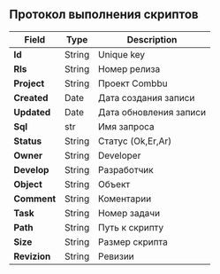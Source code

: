 ## Протокол выполнения скриптов

|Field|Type|Description
|----|-----|---|
|**Id**|String|Unique key
|**Rls**|String|Номер релиза
|**Project**|String|Проект Combbu
|**Created**|Date|Дата создания записи
|**Updated**|Date|Дата обновления записи
|**Sql**|str|Имя запроса
|**Status**|String|Статус (Ok,Er,Ar)
|**Owner**|String|Developer
|**Develop**|String|Разработчик
|**Object**|String|Объект
|**Comment**|String|Коментарии
|**Task**|String|Номер задачи
|**Path**|String|Путь к скрипту
|**Size**|String|Размер скрипта
|**Revizion**|String|Ревизии
